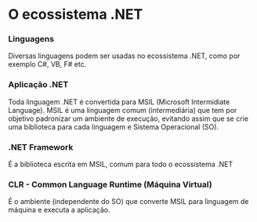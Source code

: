 # O ecossistema .NET

### Linguagens
Diversas linguagens podem ser usadas no ecossistema .NET, como por exemplo C#, VB, F# etc.

### Aplicação .NET 
Toda linguagem .NET é convertida para MSIL (Microsoft Intermidiate Language).
MSIL é uma linguagem comum (intermediária) que tem por objetivo padronizar um ambiente de execução, evitando assim que se crie uma biblioteca para cada linguagem e Sistema Operacional (SO).

### .NET Framework
É a biblioteca escrita em MSIL, comum para todo o ecossistema .NET

### CLR - Common Language Runtime (Máquina Virtual)
É o ambiente (independente do SO) que converte MSIL para linguagem de máquina e executa a aplicação.

